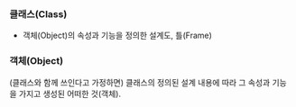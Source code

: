 ### 클래스(Class)
- 객체(Object)의 속성과 기능을 정의한 설계도, 틀(Frame)

### 객체(Object)
(클래스와 함께 쓰인다고 가정하면) 클래스의 정의된 설계 내용에 따라 그 속성과 기능을 가지고 생성된 어떠한 것(객체).